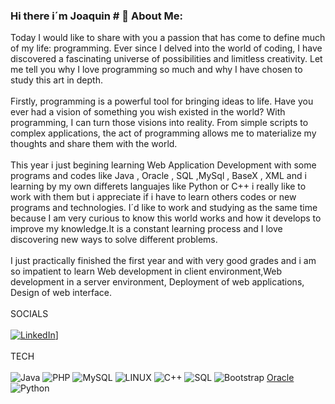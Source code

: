  ### Hi there i´m Joaquin # 💫 About Me:
Today I would like to share with you a passion that has come to define much of my life: programming. Ever since I delved into the world of coding, I have discovered a fascinating universe of possibilities and limitless creativity. Let me tell you why I love programming so much and why I have chosen to study this art in depth.<br><br>
Firstly, programming is a powerful tool for bringing ideas to life. Have you ever had a vision of something you wish existed in the world? With programming, I can turn those visions into reality. From simple scripts to complex applications, the act of programming allows me to materialize my thoughts and share them with the world.<br><br>
This year i just begining learning Web Application Development with some programs and codes like Java , Oracle , SQL ,MySql , BaseX , XML and i learning by my own differets languajes like Python or C++ i  really like to work with them but i appreciate if i have to learn others codes or new programs and technologies. I´d like to work and studying as the same time because I am very curious  to know this world  works and how it develops to improve my knowledge.It is a constant learning process and I love discovering new ways to solve different problems.<br><br>
I just practically finished the first year and with very good grades and i am so impatient to learn Web development in client environment,Web development in a server environment, Deployment of web applications, Design of web interface.<br><br>
SOCIALS <br><br>
[![LinkedIn](https://img.shields.io/badge/LinkedIn-%230077B5.svg?logo=linkedin&logoColor=white)](https://www.linkedin.com/in/joaquin-fernandez-207057210/?trk=opento_sprofile_details)]<br><br>
TECH<br><br>
![Java](https://img.shields.io/badge/java-%23ED8B00.svg?style=for-the-badge&logo=java&logoColor=white)  ![PHP](https://img.shields.io/badge/php-%23777BB4.svg?style=for-the-badge&logo=php&logoColor=white)  ![MySQL](https://img.shields.io/badge/mysql-%2300f.svg?style=for-the-badge&logo=mysql&logoColor=white) ![LINUX](https://img.shields.io/badge/Linux-FCC624?style=for-the-badge&logo=linux&logoColor=black) ![C++](https://img.shields.io/badge/-C++-000000?style=flat&logo=c%2B%2B) ![SQL](https://img.shields.io/badge/-SQL-000000?style=flat&logo=postgresql)
![Bootstrap](https://img.shields.io/badge/bootstrap-%23563D7C.svg?style=for-the-badge&logo=bootstrap&logoColor=white) [Oracle](https://github.com/oracle)  ![Python](https://img.shields.io/badge/python-3670A0?style=for-the-badge&logo=python&logoColor=ffdd54)






